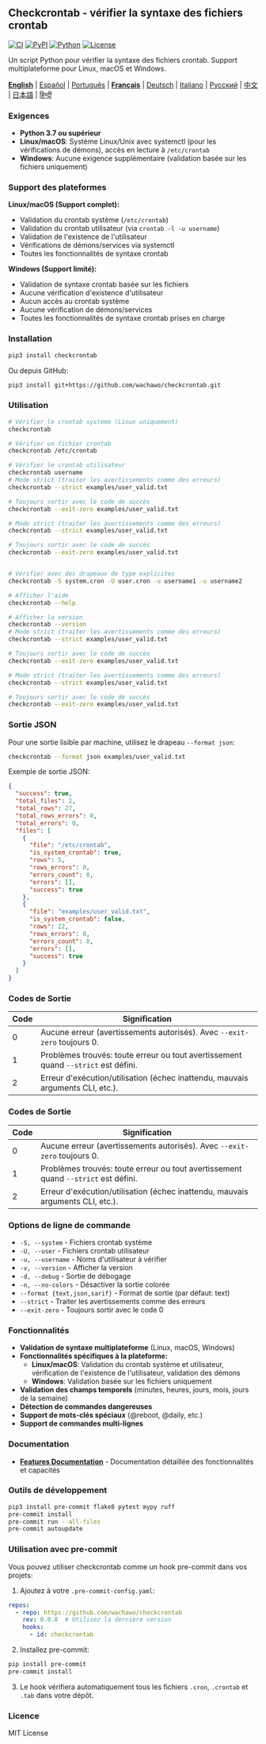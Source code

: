 ## Checkcrontab - vérifier la syntaxe des fichiers crontab

[![CI](https://github.com/wachawo/checkcrontab/actions/workflows/ci.yml/badge.svg)](https://github.com/wachawo/checkcrontab/actions/workflows/ci.yml)
[![PyPI](https://img.shields.io/pypi/v/checkcrontab.svg)](https://pypi.org/project/checkcrontab/)
[![Python](https://img.shields.io/pypi/pyversions/checkcrontab.svg)](https://pypi.org/project/checkcrontab/)
[![License](https://img.shields.io/badge/license-MIT-blue.svg)](https://github.com/wachawo/checkcrontab/blob/main/LICENSE)

Un script Python pour vérifier la syntaxe des fichiers crontab. Support multiplateforme pour Linux, macOS et Windows.

**[English](https://github.com/wachawo/checkcrontab/blob/main/README.md)** | [Español](https://github.com/wachawo/checkcrontab/blob/main/docs/README_ES.md) | [Português](https://github.com/wachawo/checkcrontab/blob/main/docs/README_PT.md) | **[Français](https://github.com/wachawo/checkcrontab/blob/main/docs/README_FR.md)** | [Deutsch](https://github.com/wachawo/checkcrontab/blob/main/docs/README_DE.md) | [Italiano](https://github.com/wachawo/checkcrontab/blob/main/docs/README_IT.md) | [Русский](https://github.com/wachawo/checkcrontab/blob/main/docs/README_RU.md) | [中文](https://github.com/wachawo/checkcrontab/blob/main/docs/README_ZH.md) | [日本語](https://github.com/wachawo/checkcrontab/blob/main/docs/README_JA.md) | [हिन्दी](https://github.com/wachawo/checkcrontab/blob/main/docs/README_HI.md)

### Exigences

- **Python 3.7 ou supérieur**
- **Linux/macOS**: Système Linux/Unix avec systemctl (pour les vérifications de démons), accès en lecture à `/etc/crontab`
- **Windows**: Aucune exigence supplémentaire (validation basée sur les fichiers uniquement)

### Support des plateformes

**Linux/macOS (Support complet):**
- Validation du crontab système (`/etc/crontab`)
- Validation du crontab utilisateur (via `crontab -l -u username`)
- Validation de l'existence de l'utilisateur
- Vérifications de démons/services via systemctl
- Toutes les fonctionnalités de syntaxe crontab

**Windows (Support limité):**
- Validation de syntaxe crontab basée sur les fichiers
- Aucune vérification d'existence d'utilisateur
- Aucun accès au crontab système
- Aucune vérification de démons/services
- Toutes les fonctionnalités de syntaxe crontab prises en charge

### Installation

```bash
pip3 install checkcrontab
```

Ou depuis GitHub:

```bash
pip3 install git+https://github.com/wachawo/checkcrontab.git
```

### Utilisation

```bash
# Vérifier le crontab système (Linux uniquement)
checkcrontab

# Vérifier un fichier crontab
checkcrontab /etc/crontab

# Vérifier le crontab utilisateur
checkcrontab username
# Mode strict (traiter les avertissements comme des erreurs)
checkcrontab --strict examples/user_valid.txt

# Toujours sortir avec le code de succès
checkcrontab --exit-zero examples/user_valid.txt

# Mode strict (traiter les avertissements comme des erreurs)
checkcrontab --strict examples/user_valid.txt

# Toujours sortir avec le code de succès
checkcrontab --exit-zero examples/user_valid.txt


# Vérifier avec des drapeaux de type explicites
checkcrontab -S system.cron -U user.cron -u username1 -u username2

# Afficher l'aide
checkcrontab --help

# Afficher la version
checkcrontab --version
# Mode strict (traiter les avertissements comme des erreurs)
checkcrontab --strict examples/user_valid.txt

# Toujours sortir avec le code de succès
checkcrontab --exit-zero examples/user_valid.txt

# Mode strict (traiter les avertissements comme des erreurs)
checkcrontab --strict examples/user_valid.txt

# Toujours sortir avec le code de succès
checkcrontab --exit-zero examples/user_valid.txt

```

### Sortie JSON

Pour une sortie lisible par machine, utilisez le drapeau `--format json`:

```bash
checkcrontab --format json examples/user_valid.txt
```

Exemple de sortie JSON:

```json
{
  "success": true,
  "total_files": 2,
  "total_rows": 27,
  "total_rows_errors": 0,
  "total_errors": 0,
  "files": [
    {
      "file": "/etc/crontab",
      "is_system_crontab": true,
      "rows": 5,
      "rows_errors": 0,
      "errors_count": 0,
      "errors": [],
      "success": true
    },
    {
      "file": "examples/user_valid.txt",
      "is_system_crontab": false,
      "rows": 22,
      "rows_errors": 0,
      "errors_count": 0,
      "errors": [],
      "success": true
    }
  ]
}
```

### Codes de Sortie

| Code | Signification |
|------|---------------|
| 0    | Aucune erreur (avertissements autorisés). Avec `--exit-zero` toujours 0. |
| 1    | Problèmes trouvés: toute erreur ou tout avertissement quand `--strict` est défini. |
| 2    | Erreur d'exécution/utilisation (échec inattendu, mauvais arguments CLI, etc.). |



### Codes de Sortie

| Code | Signification |
|------|---------------|
| 0    | Aucune erreur (avertissements autorisés). Avec `--exit-zero` toujours 0. |
| 1    | Problèmes trouvés: toute erreur ou tout avertissement quand `--strict` est défini. |
| 2    | Erreur d'exécution/utilisation (échec inattendu, mauvais arguments CLI, etc.). |

### Options de ligne de commande

- `-S, --system` - Fichiers crontab système
- `-U, --user` - Fichiers crontab utilisateur
- `-u, --username` - Noms d'utilisateur à vérifier
- `-v, --version` - Afficher la version
- `-d, --debug` - Sortie de débogage
- `-n, --no-colors` - Désactiver la sortie colorée
- `--format {text,json,sarif}` - Format de sortie (par défaut: text)
- `--strict` - Traiter les avertissements comme des erreurs
- `--exit-zero` - Toujours sortir avec le code 0

### Fonctionnalités

- **Validation de syntaxe multiplateforme** (Linux, macOS, Windows)
- **Fonctionnalités spécifiques à la plateforme:**
  - **Linux/macOS**: Validation du crontab système et utilisateur, vérification de l'existence de l'utilisateur, validation des démons
  - **Windows**: Validation basée sur les fichiers uniquement
- **Validation des champs temporels** (minutes, heures, jours, mois, jours de la semaine)
- **Détection de commandes dangereuses**
- **Support de mots-clés spéciaux** (@reboot, @daily, etc.)
- **Support de commandes multi-lignes**

### Documentation

- **[Features Documentation](https://github.com/wachawo/checkcrontab/blob/main/docs/FEATURES.md)** - Documentation détaillée des fonctionnalités et capacités

### Outils de développement

```bash
pip3 install pre-commit flake8 pytest mypy ruff
pre-commit install
pre-commit run --all-files
pre-commit autoupdate
```

### Utilisation avec pre-commit

Vous pouvez utiliser checkcrontab comme un hook pre-commit dans vos projets:

1. Ajoutez à votre `.pre-commit-config.yaml`:

```yaml
repos:
  - repo: https://github.com/wachawo/checkcrontab
    rev: 0.0.8  # Utilisez la dernière version
    hooks:
      - id: checkcrontab
```

2. Installez pre-commit:

```bash
pip install pre-commit
pre-commit install
```

3. Le hook vérifiera automatiquement tous les fichiers `.cron`, `.crontab` et `.tab` dans votre dépôt.

### Licence

MIT License
